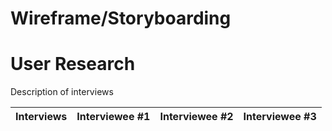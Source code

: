# Wireframe/Storyboarding



# User Research

Description of interviews

| Interviews| Interviewee #1 | Interviewee #2 | Interviewee #3 |
| --------- | -------------- | -------------- |  ------------- |
